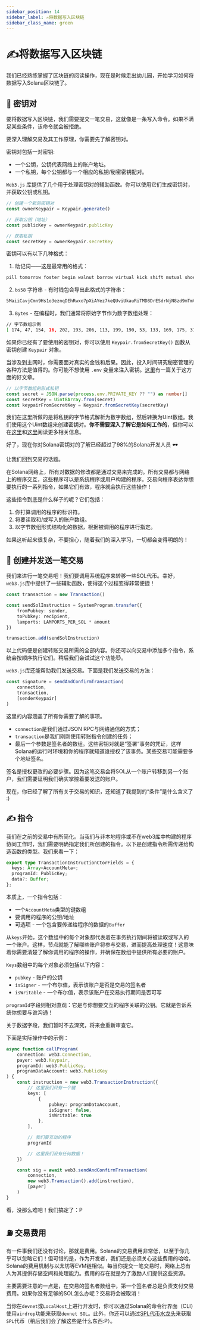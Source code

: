 ```yaml
---
sidebar_position: 14
sidebar_label: ✍将数据写入区块链
sidebar_class_name: green
---
```


# ✍将数据写入区块链

我们已经熟练掌握了区块链的阅读操作，现在是时候走出幼儿园，开始学习如何将数据写入Solana区块链了。

## 🔐 密钥对

要将数据写入区块链，我们需要提交一笔交易，这就像是一条写入命令。如果不满足某些条件，该命令就会被拒绝。

要深入理解交易及其工作原理，你需要先了解密钥对。

密钥对包括一对密钥:

- 一个公钥，公钥代表网络上的账户地址。
- 一个私钥，每个公钥都与一个相应的私钥/秘密密钥配对。

`Web3.js` 库提供了几个用于处理密钥对的辅助函数。你可以使用它们生成密钥对，并获取公钥或私钥。

```typescript
// 创建一个新的密钥对
const ownerKeypair = Keypair.generate()

// 获取公钥（地址）
const publicKey = ownerKeypair.publicKey

// 获取私钥
const secretKey = ownerKeypair.secretKey
```

密钥可以有以下几种格式：

1. 助记词——这是最常用的格式：

```bash
pill tomorrow foster begin walnut borrow virtual kick shift mutual shoe scatter
```

2. `bs58` 字符串 - 有时钱包会导出此格式的字符串：

```bash
5MaiiCavjCmn9Hs1o3eznqDEhRwxo7pXiAYez7keQUviUkauRiTMD8DrESdrNjN8zd9mTmVhRvBJeg5vhyvgrAhG
```

3. `Bytes` - 在编程时，我们通常将原始字节作为数字数组处理：

```bash
// 字节数组示例
[ 174, 47, 154, 16, 202, 193, 206, 113, 199, 190, 53, 133, 169, 175, 31, 56, 222, 53, 138, 189, 224, 216, 117,173, 10, 149, 53, 45, 73, 251, 237, 246, 15, 185, 186, 82, 177, 240, 148, 69, 241, 227, 167, 80, 141, 89, 240, 121, 121, 35, 172, 247, 68, 251, 226, 218, 48, 63, 176, 109, 168, 89, 238, 135, ]
```

如果你已经有了要使用的密钥对，你可以使用 `Keypair.fromSecretKey()` 函数从密钥创建 `Keypair` 对象。

当涉及到主网时，你需要面对真实的金钱和后果。因此，投入时间研究秘密管理的各种方法是值得的。你可能不想使用 `.env` 变量来注入密钥。[这里](https://security.stackexchange.com/questions/197784/is-it-unsafe-to-use-environmental-variables-for-secret-data?utm_source=buildspace.so&utm_medium=buildspace_project)有一篇关于这方面的好文章。

```typescript
// 以字节数组的形式私钥
const secret = JSON.parse(process.env.PRIVATE_KEY ?? "") as number[]
const secretKey = Uint8Array.from(secret)
const keypairFromSecretKey = Keypair.fromSecretKey(secretKey)
```

我们在这里所做的是将私钥的字节格式解析为数字数组，然后转换为Uint数组。我们使用这个Uint数组来创建密钥对。**你不需要深入了解它是如何工作的**，但你可以在[这里](https://solanacookbook.com/references/keypairs-and-wallets.html)和[这里](https://mattmazur.com/2021/11/19/splitting-a-solana-keypair-into-a-public-and-private-keys/)阅读更多相关信息。

好了，现在你对Solana密钥对的了解已经超过了98%的Solana开发人员 🕶️

让我们回到交易的话题。

在Solana网络上，所有对数据的修改都是通过交易来完成的。所有交易都与网络上的程序交互，这些程序可以是系统程序或用户构建的程序。交易向程序表达你想要执行的一系列指令，如果它们有效，程序就会执行这些操作！

这些指令到底是什么样子的呢？它们包括：

1. 你打算调用的程序的标识符。
2. 将要读取和/或写入的账户数组。
3. 以字节数组形式结构化的数据，根据被调用的程序进行指定。

如果这听起来很复杂，不要担心，随着我们的深入学习，一切都会变得明朗的！

## 🚆 创建并发送一笔交易

我们来进行一笔交易吧！我们要调用系统程序来转移一些SOL代币。幸好，`web3.js`库中提供了一些辅助函数，使得这个过程变得非常便捷！

```typescript
const transaction = new Transaction()

const sendSolInstruction = SystemProgram.transfer({
    fromPubkey: sender,
    toPubkey: recipient,
    lamports: LAMPORTS_PER_SOL * amount
})

transaction.add(sendSolInstruction)
```

以上代码便是创建转账交易所需的全部内容。你还可以向交易中添加多个指令，系统会按顺序执行它们。稍后我们会试试这个功能😈。

`web3.js`库还能帮助我们发送交易。下面是我们发送交易的方法：

```typescript
const signature = sendAndConfirmTransaction(
    connection,
    transaction,
    [senderKeypair]
)
```

这里的内容涵盖了所有你需要了解的事项。
- `connection`是我们通过JSON RPC与网络通信的方式；
- `transaction`是我们刚刚使用转账指令创建的任务；
- 最后一个参数是签名者的数组。这些密钥对就是“签署”事务的凭证，这样Solana的运行时环境和你的程序就知道谁授权了该事务。某些交易可能需要多个地址签名。

签名是授权更改的必要步骤。因为这笔交易会将SOL从一个账户转移到另一个账户，我们需要证明我们确实掌控着要发送的账户。

现在，你已经了解了所有关于交易的知识，还知道了我提到的“条件”是什么含义了 :)

## ✍ 指令

我们在之前的交易中有所简化。当我们与非本地程序或不在web3库中构建的程序协同工作时，我们需要明确指定我们所创建的指令。以下是创建指令所需传递给构造函数的类型。我们来看一下：

```typescript
export type TransactionInstructionCtorFields = {
  keys: Array<AccountMeta>;
  programId: PublicKey;
  data?: Buffer;
};
```

本质上，一个指令包括：
- 一个`AccountMeta`类型的键数组
- 要调用的程序的公钥/地址
- 可选项 - 一个包含要传递给程序的数据的`Buffer`

从`keys`开始，这个数组中的每个对象都代表着在事务执行期间将被读取或写入的一个账户。这样，节点就能了解哪些账户将参与交易，进而提高处理速度！这意味着你需要清楚了解你调用的程序的操作，并确保在数组中提供所有必要的账户。

`Keys`数组中的每个对象必须包括以下内容：
- `pubkey` - 账户的公钥
- `isSigner` - 一个布尔值，表示该账户是否是交易的签名者
- `isWritable` - 一个布尔值，表示该账户在交易执行期间是否可写

`programId`字段则相对直观：它是与你想要交互的程序关联的公钥。它就是告诉系统你想要与谁沟通！

关于数据字段，我们暂时不去深究，将来会重新审查它。

下面是实际操作中的示例：

```typescript
async function callProgram(
    connection: web3.Connection,
    payer: web3.Keypair,
    programId: web3.PublicKey,
    programDataAccount: web3.PublicKey
) {
    const instruction = new web3.TransactionInstruction({
        // 这里我们只有一个键
        keys: [
            {
                pubkey: programDataAccount,
                isSigner: false,
                isWritable: true
            },
        ],

        // 我们要互动的程序
        programId

        // 这里我们没有任何数据！
    })

    const sig = await web3.sendAndConfirmTransaction(
        connection,
        new web3.Transaction().add(instruction),
        [payer]
    )
}
```

看，没那么难吧！我们搞定了：P

## ⛽ 交易费用

有一件事我们还没有讨论，那就是费用。Solana的交易费用非常低，以至于你几乎可以忽略它们！但可惜的是，作为开发者，我们还是必须关心这些费用的哈哈。Solana的费用机制与以太坊等EVM链相似。每当你提交一笔交易时，网络上总有人为其提供存储空间和处理能力。费用的存在就是为了激励人们提供这些资源。

主要需要注意的一点是，在交易的签名者数组中，第一个签名者总是负责支付交易费用。如果你没有足够的SOL怎么办呢？交易将会被取消！

当你在`devnet`或`LocalHost`上进行开发时，你可以通过Solana的命令行界面（CLI）使用`airdrop`功能来获取`devnet SOL`。此外，你还可以通过[SPL代币水龙头](https://spl-token-faucet.com/)来获取`SPL`代币（稍后我们会了解这些是什么东西:P）。
